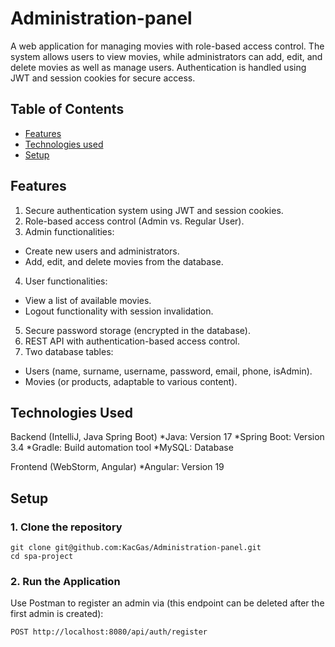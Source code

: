 # Administration-panel

A web application for managing movies with role-based access control. The system allows users to view movies, while administrators can add, edit, and delete movies as well as manage users. Authentication is handled using JWT and session cookies for secure access.

## Table of Contents
* [Features](#features)
* [Technologies used](#technologies-used)
* [Setup](#setup)

## Features
1. Secure authentication system using JWT and session cookies.
2. Role-based access control (Admin vs. Regular User).
3. Admin functionalities:
* Create new users and administrators.
* Add, edit, and delete movies from the database.
4. User functionalities:
* View a list of available movies.
* Logout functionality with session invalidation.
5. Secure password storage (encrypted in the database).
6. REST API with authentication-based access control.
7. Two database tables:
* Users (name, surname, username, password, email, phone, isAdmin).
* Movies (or products, adaptable to various content).

## Technologies Used
Backend (IntelliJ, Java Spring Boot)
*Java: Version 17
*Spring Boot: Version 3.4
*Gradle: Build automation tool
*MySQL: Database

Frontend (WebStorm, Angular)
*Angular: Version 19

## Setup
### 1. Clone the repository
```
git clone git@github.com:KacGas/Administration-panel.git
cd spa-project
```
### 2. Run the Application
Use Postman to register an admin via (this endpoint can be deleted after the first admin is created):
```
POST http://localhost:8080/api/auth/register
```
